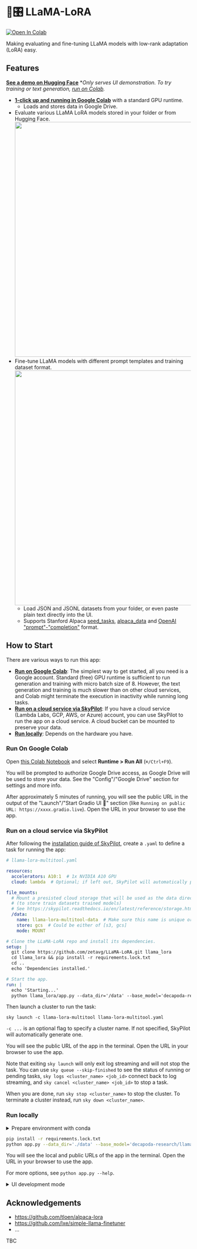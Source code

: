 # 🦙🎛️ LLaMA-LoRA

<a href="https://colab.research.google.com/github/zetavg/LLaMA-LoRA/blob/main/LLaMA_LoRA.ipynb" target="_parent"><img src="https://colab.research.google.com/assets/colab-badge.svg" alt="Open In Colab"/></a>

Making evaluating and fine-tuning LLaMA models with low-rank adaptation (LoRA) easy.


## Features

**[See a demo on Hugging Face](https://huggingface.co/spaces/zetavg/LLaMA-LoRA-UI-Demo)** **Only serves UI demonstration. To try training or text generation, [run on Colab](#run-on-google-colab).*

* **[1-click up and running in Google Colab](#run-on-google-colab)** with a standard GPU runtime.
  * Loads and stores data in Google Drive.
* Evaluate various LLaMA LoRA models stored in your folder or from Hugging Face.<br /><a href="https://youtu.be/A3kb4VkDWyY"><img width="640px" src="https://user-images.githubusercontent.com/3784687/230272844-09f7a35b-46bf-4101-b15d-4ddf243b8bef.gif" /></a>
* Fine-tune LLaMA models with different prompt templates and training dataset format.<br /><a href="https://youtu.be/5Db9U8PsaUk"><img width="640px" src="https://user-images.githubusercontent.com/3784687/230277315-9a91d983-1690-4594-9d54-912eda8963ee.gif" /></a>
  * Load JSON and JSONL datasets from your folder, or even paste plain text directly into the UI.
  * Supports Stanford Alpaca [seed_tasks](https://github.com/tatsu-lab/stanford_alpaca/blob/main/seed_tasks.jsonl), [alpaca_data](https://github.com/tatsu-lab/stanford_alpaca/blob/main/alpaca_data.json) and [OpenAI "prompt"-"completion"](https://platform.openai.com/docs/guides/fine-tuning/data-formatting) format.


## How to Start

There are various ways to run this app:

* **[Run on Google Colab](#run-on-google-colab)**: The simplest way to get started, all you need is a Google account. Standard (free) GPU runtime is sufficient to run generation and training with micro batch size of 8. However, the text generation and training is much slower than on other cloud services, and Colab might terminate the execution in inactivity while running long tasks.
* **[Run on a cloud service via SkyPilot](#run-on-a-cloud-service-via-skypilot)**: If you have a cloud service (Lambda Labs, GCP, AWS, or Azure) account, you can use SkyPilot to run the app on a cloud service. A cloud bucket can be mounted to preserve your data.
* **[Run locally](#run-locally)**: Depends on the hardware you have.

### Run On Google Colab

Open [this Colab Notebook](https://colab.research.google.com/github/zetavg/LLaMA-LoRA/blob/main/LLaMA_LoRA.ipynb) and select **Runtime > Run All** (`⌘/Ctrl+F9`).

You will be prompted to authorize Google Drive access, as Google Drive will be used to store your data. See the "Config"/"Google Drive" section for settings and more info.

After approximately 5 minutes of running, you will see the public URL in the output of the "Launch"/"Start Gradio UI 🚀" section (like `Running on public URL: https://xxxx.gradio.live`). Open the URL in your browser to use the app.

### Run on a cloud service via SkyPilot

After following the [installation guide of SkyPilot](https://skypilot.readthedocs.io/en/latest/getting-started/installation.html), create a `.yaml` to define a task for running the app:

```yaml
# llama-lora-multitool.yaml

resources:
  accelerators: A10:1  # 1x NVIDIA A10 GPU
  cloud: lambda  # Optional; if left out, SkyPilot will automatically pick the cheapest cloud.

file_mounts:
  # Mount a presisted cloud storage that will be used as the data directory.
  # (to store train datasets trained models)
  # See https://skypilot.readthedocs.io/en/latest/reference/storage.html for details.
  /data:
    name: llama-lora-multitool-data  # Make sure this name is unique or you own this bucket. If it does not exists, SkyPilot will try to create a bucket with this name.
    store: gcs  # Could be either of [s3, gcs]
    mode: MOUNT

# Clone the LLaMA-LoRA repo and install its dependencies.
setup: |
  git clone https://github.com/zetavg/LLaMA-LoRA.git llama_lora
  cd llama_lora && pip install -r requirements.lock.txt
  cd ..
  echo 'Dependencies installed.'

# Start the app.
run: |
  echo 'Starting...'
  python llama_lora/app.py --data_dir='/data' --base_model='decapoda-research/llama-7b-hf' --share
```

Then launch a cluster to run the task:

```
sky launch -c llama-lora-multitool llama-lora-multitool.yaml
```

`-c ...` is an optional flag to specify a cluster name. If not specified, SkyPilot will automatically generate one.

You will see the public URL of the app in the terminal. Open the URL in your browser to use the app.

Note that exiting `sky launch` will only exit log streaming and will not stop the task. You can use `sky queue --skip-finished` to see the status of running or pending tasks, `sky logs <cluster_name> <job_id>` connect back to log streaming, and `sky cancel <cluster_name> <job_id>` to stop a task.

When you are done, run `sky stop <cluster_name>` to stop the cluster. To terminate a cluster instead, run `sky down <cluster_name>`.

### Run locally

<details>
  <summary>Prepare environment with conda</summary>

  ```bash
  conda create -y python=3.8 -n llama-lora-multitool
  conda activate llama-lora-multitool
  ```
</details>

```bash
pip install -r requirements.lock.txt
python app.py --data_dir='./data' --base_model='decapoda-research/llama-7b-hf' --share
```

You will see the local and public URLs of the app in the terminal. Open the URL in your browser to use the app.

For more options, see `python app.py --help`.

<details>
  <summary>UI development mode</summary>

  To test the UI without loading the language model, use the `--ui_dev_mode` flag:

  ```bash
  python app.py --data_dir='./data' --base_model='decapoda-research/llama-7b-hf' --share --ui_dev_mode
  ```
</details>


## Acknowledgements

* https://github.com/tloen/alpaca-lora
* https://github.com/lxe/simple-llama-finetuner
* ...

TBC
